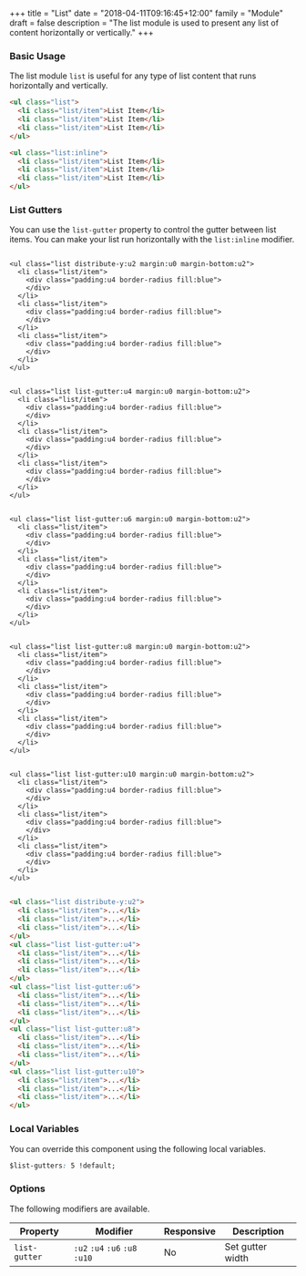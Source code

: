 +++
title = "List"
date = "2018-04-11T09:16:45+12:00"
family = "Module"
draft = false
description = "The list module is used to present any list of content horizontally or vertically."
+++

### Basic Usage

The list module `list` is useful for any type of list content that runs horizontally and vertically.

```html
<ul class="list">
  <li class="list/item">List Item</li>
  <li class="list/item">List Item</li>
  <li class="list/item">List Item</li>
</ul>

<ul class="list:inline">
  <li class="list/item">List Item</li>
  <li class="list/item">List Item</li>
  <li class="list/item">List Item</li>
</ul>
```

### List Gutters

You can use the `list-gutter` property to control the gutter between list items. You can make your list run horizontally with the `list:inline` modifier.

<div class="row">
  <div class="column">

    <ul class="list distribute-y:u2 margin:u0 margin-bottom:u2">
      <li class="list/item">
        <div class="padding:u4 border-radius fill:blue">
        </div>
      </li>
      <li class="list/item">
        <div class="padding:u4 border-radius fill:blue">
        </div>
      </li>
      <li class="list/item">
        <div class="padding:u4 border-radius fill:blue">
        </div>
      </li>
    </ul>

  </div>
  <div class="column">

    <ul class="list list-gutter:u4 margin:u0 margin-bottom:u2">
      <li class="list/item">
        <div class="padding:u4 border-radius fill:blue">
        </div>
      </li>
      <li class="list/item">
        <div class="padding:u4 border-radius fill:blue">
        </div>
      </li>
      <li class="list/item">
        <div class="padding:u4 border-radius fill:blue">
        </div>
      </li>
    </ul>

  </div>
  <div class="column">

    <ul class="list list-gutter:u6 margin:u0 margin-bottom:u2">
      <li class="list/item">
        <div class="padding:u4 border-radius fill:blue">
        </div>
      </li>
      <li class="list/item">
        <div class="padding:u4 border-radius fill:blue">
        </div>
      </li>
      <li class="list/item">
        <div class="padding:u4 border-radius fill:blue">
        </div>
      </li>
    </ul>

  </div>
  <div class="column">

    <ul class="list list-gutter:u8 margin:u0 margin-bottom:u2">
      <li class="list/item">
        <div class="padding:u4 border-radius fill:blue">
        </div>
      </li>
      <li class="list/item">
        <div class="padding:u4 border-radius fill:blue">
        </div>
      </li>
      <li class="list/item">
        <div class="padding:u4 border-radius fill:blue">
        </div>
      </li>
    </ul>

  </div>
  <div class="column">

    <ul class="list list-gutter:u10 margin:u0 margin-bottom:u2">
      <li class="list/item">
        <div class="padding:u4 border-radius fill:blue">
        </div>
      </li>
      <li class="list/item">
        <div class="padding:u4 border-radius fill:blue">
        </div>
      </li>
      <li class="list/item">
        <div class="padding:u4 border-radius fill:blue">
        </div>
      </li>
    </ul>

  </div>
</div>

```html
<ul class="list distribute-y:u2">
  <li class="list/item">...</li>
  <li class="list/item">...</li>
  <li class="list/item">...</li>
</ul>
<ul class="list list-gutter:u4">
  <li class="list/item">...</li>
  <li class="list/item">...</li>
  <li class="list/item">...</li>
</ul>
<ul class="list list-gutter:u6">
  <li class="list/item">...</li>
  <li class="list/item">...</li>
  <li class="list/item">...</li>
</ul>
<ul class="list list-gutter:u8">
  <li class="list/item">...</li>
  <li class="list/item">...</li>
  <li class="list/item">...</li>
</ul>
<ul class="list list-gutter:u10">
  <li class="list/item">...</li>
  <li class="list/item">...</li>
  <li class="list/item">...</li>
</ul>
```

### Local Variables

You can override this component using the following local variables.

```css
$list-gutters: 5 !default;
```

### Options

The following modifiers are available.

<table class="table width:100% table:pile table@sm:unpile">
  <thead>
    <tr>
      <th>
        Property
      </th>
      <th>
        Modifier
      </th>
      <th>
        Responsive
      </th>
      <th>
        Description
      </th>
    </tr>
  </thead>
  <tr>
    <td data-label="Properties">
      <code>list-gutter</code>
    </td>
    <td data-label="Attributes">
      <code>:u2</code> <code>:u4</code> <code>:u6</code> <code>:u8</code> <code>:u10</code>
    </td>
    <td data-label="Responsive">
      No
    </td>
    <td>
      Set gutter width
    </td>
  </tr>
</table>
